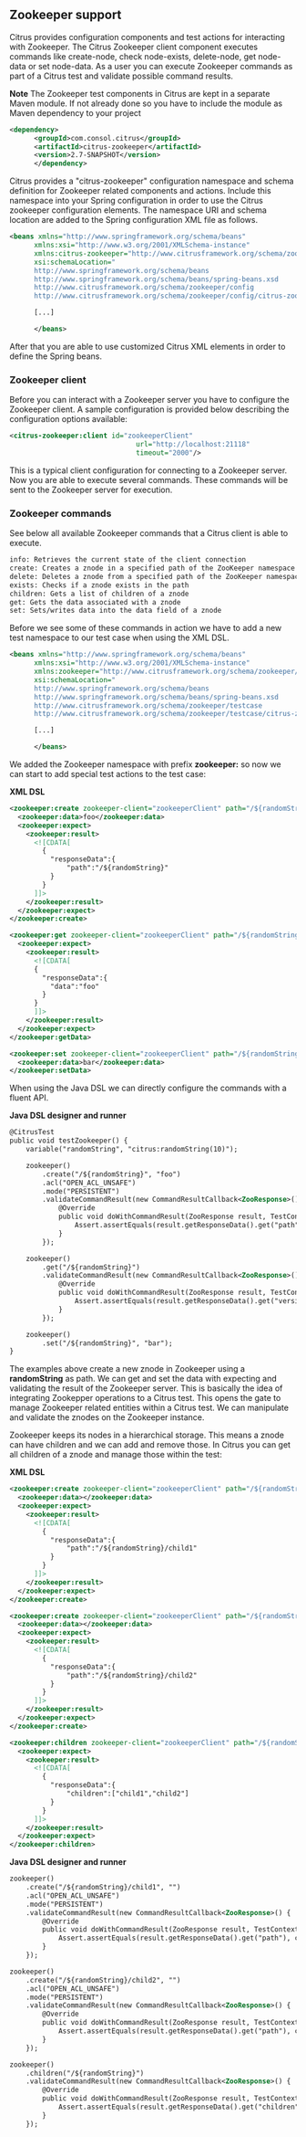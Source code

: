 ## Zookeeper support

Citrus provides configuration components and test actions for interacting with Zookeeper. The Citrus Zookeeper client component executes commands like create-node, check node-exists, delete-node, get node-data or set node-data. As a user you can execute Zookeeper commands as part of a Citrus test and validate possible command results.

**Note**
The Zookeeper test components in Citrus are kept in a separate Maven module. If not already done so you have to include the module as Maven dependency to your project

```xml
<dependency>
      <groupId>com.consol.citrus</groupId>
      <artifactId>citrus-zookeeper</artifactId>
      <version>2.7-SNAPSHOT</version>
      </dependency>
```

Citrus provides a "citrus-zookeeper" configuration namespace and schema definition for Zookeeper related components and actions. Include this namespace into your Spring configuration in order to use the Citrus zookeeper configuration elements. The namespace URI and schema location are added to the Spring configuration XML file as follows.

```xml
<beans xmlns="http://www.springframework.org/schema/beans"
      xmlns:xsi="http://www.w3.org/2001/XMLSchema-instance"
      xmlns:citrus-zookeeper="http://www.citrusframework.org/schema/zookeeper/config"
      xsi:schemaLocation="
      http://www.springframework.org/schema/beans
      http://www.springframework.org/schema/beans/spring-beans.xsd
      http://www.citrusframework.org/schema/zookeeper/config
      http://www.citrusframework.org/schema/zookeeper/config/citrus-zookeeper-config.xsd">

      [...]

      </beans>
```

After that you are able to use customized Citrus XML elements in order to define the Spring beans.

### Zookeeper client

Before you can interact with a Zookeeper server you have to configure the Zookeeper client. A sample configuration is provided below describing the configuration options available:

```xml
<citrus-zookeeper:client id="zookeeperClient"
                               url="http://localhost:21118"
                               timeout="2000"/>
```

This is a typical client configuration for connecting to a Zookeeper server. Now you are able to execute several commands. These commands will be sent to the Zookeeper server for execution.

### Zookeeper commands

See below all available Zookeeper commands that a Citrus client is able to execute.

```xml
info: Retrieves the current state of the client connection
create: Creates a znode in a specified path of the ZooKeeper namespace
delete: Deletes a znode from a specified path of the ZooKeeper namespace
exists: Checks if a znode exists in the path
children: Gets a list of children of a znode
get: Gets the data associated with a znode
set: Sets/writes data into the data field of a znode
```

Before we see some of these commands in action we have to add a new test namespace to our test case when using the XML DSL.

```xml
<beans xmlns="http://www.springframework.org/schema/beans"
      xmlns:xsi="http://www.w3.org/2001/XMLSchema-instance"
      xmlns:zookeeper="http://www.citrusframework.org/schema/zookeeper/testcase"
      xsi:schemaLocation="
      http://www.springframework.org/schema/beans
      http://www.springframework.org/schema/beans/spring-beans.xsd
      http://www.citrusframework.org/schema/zookeeper/testcase
      http://www.citrusframework.org/schema/zookeeper/testcase/citrus-zookeeper-testcase.xsd">

      [...]

      </beans>
```

We added the Zookeeper namespace with prefix **zookeeper:** so now we can start to add special test actions to the test case:

**XML DSL** 

```xml
<zookeeper:create zookeeper-client="zookeeperClient" path="/${randomString}" acl="OPEN_ACL_UNSAFE" mode="PERSISTENT">
  <zookeeper:data>foo</zookeeper:data>
  <zookeeper:expect>
    <zookeeper:result>
      <![CDATA[
        {
          "responseData":{
              "path":"/${randomString}"
          }
        }
      ]]>
    </zookeeper:result>
  </zookeeper:expect>
</zookeeper:create>

<zookeeper:get zookeeper-client="zookeeperClient" path="/${randomString}">
  <zookeeper:expect>
    <zookeeper:result>
      <![CDATA[
      {
        "responseData":{
          "data":"foo"
        }
      }
      ]]>
    </zookeeper:result>
  </zookeeper:expect>
</zookeeper:getData>

<zookeeper:set zookeeper-client="zookeeperClient" path="/${randomString}">
  <zookeeper:data>bar</zookeeper:data>
</zookeeper:setData>
```

When using the Java DSL we can directly configure the commands with a fluent API.

**Java DSL designer and runner** 

```xml
@CitrusTest
public void testZookeeper() {
    variable("randomString", "citrus:randomString(10)");

    zookeeper()
        .create("/${randomString}", "foo")
        .acl("OPEN_ACL_UNSAFE")
        .mode("PERSISTENT")
        .validateCommandResult(new CommandResultCallback<ZooResponse>() {
            @Override
            public void doWithCommandResult(ZooResponse result, TestContext context) {
                Assert.assertEquals(result.getResponseData().get("path"), context.replaceDynamicContentInString("/${randomString}"));
            }
        });

    zookeeper()
        .get("/${randomString}")
        .validateCommandResult(new CommandResultCallback<ZooResponse>() {
            @Override
            public void doWithCommandResult(ZooResponse result, TestContext context) {
                Assert.assertEquals(result.getResponseData().get("version"), 0);
            }
        });

    zookeeper()
        .set("/${randomString}", "bar");
}
```

The examples above create a new znode in Zookeeper using a **randomString** as path. We can get and set the data with expecting and validating the result of the Zookeeper server. This is basically the idea of integrating Zookepper operations to a Citrus test. This opens the gate to manage Zookeeper related entities within a Citrus test. We can manipulate and validate the znodes on the Zookeeper instance.

Zookeeper keeps its nodes in a hierarchical storage. This means a znode can have children and we can add and remove those. In Citrus you can get all children of a znode and manage those within the test:

**XML DSL** 

```xml
<zookeeper:create zookeeper-client="zookeeperClient" path="/${randomString}/child1" acl="OPEN_ACL_UNSAFE" mode="EPHEMERAL">
  <zookeeper:data></zookeeper:data>
  <zookeeper:expect>
    <zookeeper:result>
      <![CDATA[
        {
          "responseData":{
              "path":"/${randomString}/child1"
          }
        }
      ]]>
    </zookeeper:result>
  </zookeeper:expect>
</zookeeper:create>

<zookeeper:create zookeeper-client="zookeeperClient" path="/${randomString}/child2" acl="OPEN_ACL_UNSAFE" mode="EPHEMERAL">
  <zookeeper:data></zookeeper:data>
  <zookeeper:expect>
    <zookeeper:result>
      <![CDATA[
        {
          "responseData":{
              "path":"/${randomString}/child2"
          }
        }
      ]]>
    </zookeeper:result>
  </zookeeper:expect>
</zookeeper:create>

<zookeeper:children zookeeper-client="zookeeperClient" path="/${randomString}">
  <zookeeper:expect>
    <zookeeper:result>
      <![CDATA[
        {
          "responseData":{
              "children":["child1","child2"]
          }
        }
      ]]>
    </zookeeper:result>
  </zookeeper:expect>
</zookeeper:children>
```

**Java DSL designer and runner** 

```xml
zookeeper()
    .create("/${randomString}/child1", "")
    .acl("OPEN_ACL_UNSAFE")
    .mode("PERSISTENT")
    .validateCommandResult(new CommandResultCallback<ZooResponse>() {
        @Override
        public void doWithCommandResult(ZooResponse result, TestContext context) {
            Assert.assertEquals(result.getResponseData().get("path"), context.replaceDynamicContentInString("/${randomString}/child1"));
        }
    });

zookeeper()
    .create("/${randomString}/child2", "")
    .acl("OPEN_ACL_UNSAFE")
    .mode("PERSISTENT")
    .validateCommandResult(new CommandResultCallback<ZooResponse>() {
        @Override
        public void doWithCommandResult(ZooResponse result, TestContext context) {
            Assert.assertEquals(result.getResponseData().get("path"), context.replaceDynamicContentInString("/${randomString}/child2"));
        }
    });

zookeeper()
    .children("/${randomString}")
    .validateCommandResult(new CommandResultCallback<ZooResponse>() {
        @Override
        public void doWithCommandResult(ZooResponse result, TestContext context) {
            Assert.assertEquals(result.getResponseData().get("children").toString(), "[child1, child2]");
        }
    });
```

